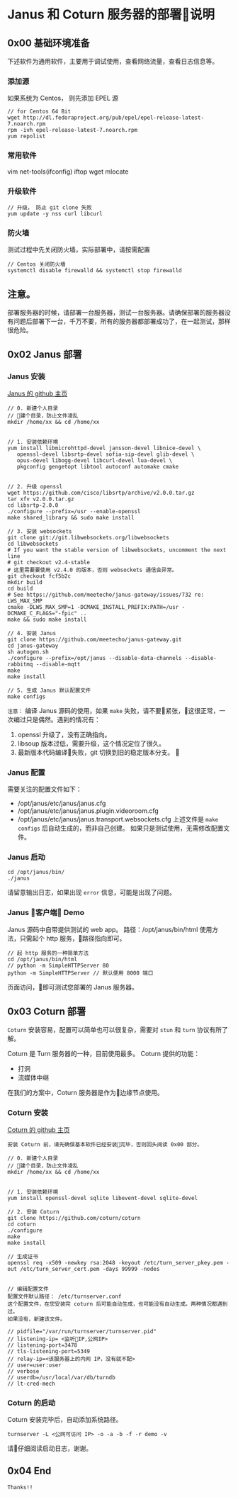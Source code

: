 
# Janus 和 Coturn 服务器的部署说明

## 0x00 基础环境准备

下述软件为通用软件，主要用于调试使用，查看网络流量，查看日志信息等。

### 添加源
如果系统为 Centos， 则先添加 EPEL 源
```
// for Centos 64 Bit
wget http://dl.fedoraproject.org/pub/epel/epel-release-latest-7.noarch.rpm
rpm -ivh epel-release-latest-7.noarch.rpm
yum repolist
```

### 常用软件
vim net-tools(ifconfig) iftop wget mlocate


### 升级软件
```
// 升级， 防止 git clone 失败
yum update -y nss curl libcurl 
```

### 防火墙
测试过程中先关闭防火墙，实际部署中，请按需配置
```
// Centos 关闭防火墙
systemctl disable firewalld && systemctl stop firewalld
```

## 注意。
部署服务器的时候，请部署一台服务器，测试一台服务器。请确保部署的服务器没有问题后部署下一台，千万不要，所有的服务器都部署成功了，在一起测试，那样很危险。

## 0x02 Janus 部署

### Janus 安装

[Janus 的 github 主页](https://github.com/meetecho/janus-gateway)

```
// 0. 新建个人目录
// 建个目录，防止文件凌乱
mkdir /home/xx && cd /home/xx


// 1. 安装依赖环境
yum install libmicrohttpd-devel jansson-devel libnice-devel \
   openssl-devel libsrtp-devel sofia-sip-devel glib-devel \
   opus-devel libogg-devel libcurl-devel lua-devel \
   pkgconfig gengetopt libtool autoconf automake cmake


// 2. 升级 openssl
wget https://github.com/cisco/libsrtp/archive/v2.0.0.tar.gz
tar xfv v2.0.0.tar.gz
cd libsrtp-2.0.0
./configure --prefix=/usr --enable-openssl
make shared_library && sudo make install

// 3. 安装 websockets
git clone git://git.libwebsockets.org/libwebsockets
cd libwebsockets
# If you want the stable version of libwebsockets, uncomment the next line
# git checkout v2.4-stable
# 这里需要要使用 v2.4.0 的版本，否则 websockets 通信会异常。
git checkout fcf5b2c
mkdir build
cd build
# See https://github.com/meetecho/janus-gateway/issues/732 re: LWS_MAX_SMP
cmake -DLWS_MAX_SMP=1 -DCMAKE_INSTALL_PREFIX:PATH=/usr -DCMAKE_C_FLAGS="-fpic" ..
make && sudo make install

// 4. 安装 Janus
git clone https://github.com/meetecho/janus-gateway.git
cd janus-gateway
sh autogen.sh
./configure --prefix=/opt/janus --disable-data-channels --disable-rabbitmq --disable-mqtt
make
make install

// 5. 生成 Janus 默认配置文件
make configs
```

`注意：` 编译 Janus 源码的使用，如果 `make` 失败，请不要紧张，这很正常，一次编过只是偶然。遇到的情况有：
  1. openssl 升级了，没有正确指向。
  2. libsoup 版本过低，需要升级，这个情况定位了很久。
  3. 最新版本代码编译失败，git 切换到旧的稳定版本分支。


### Janus 配置


需要关注的配置文件如下：
  * /opt/janus/etc/janus/janus.cfg
  * /opt/janus/etc/janus/janus.plugin.videoroom.cfg
  * /opt/janus/etc/janus/janus.transport.websockets.cfg
上述文件是 `make configs` 后自动生成的，而非自己创建。
如果只是测试使用，无需修改配置文件。


### Janus 启动
 
```
cd /opt/janus/bin/
./janus
```

请留意输出日志，如果出现 `error` 信息，可能是出现了问题。

### Janus 客户端 Demo

Janus 源码中自带提供测试的 web app。
路径：/opt/janus/bin/html
使用方法，只需起个 http 服务，路径指向即可。
```
// 起 http 服务的一种简单方法
cd /opt/janus/bin/html
// python -m SimpleHTTPServer 80
python -m SimpleHTTPServer // 默认使用 8000 端口
```
页面访问，即可测试您部署的 Janus 服务器。


## 0x03 Coturn 部署

`Coturn` 安装容易，配置可以简单也可以很复杂，需要对 `stun` 和 `turn` 协议有所了解。

Coturn 是 Turn 服务器的一种，目前使用最多。
Coturn 提供的功能：
  * 打洞
  * 流媒体中继

在我们的方案中，Coturn 服务器是作为边缘节点使用。

### Coturn 安装
[Coturn 的 github 主页](https://github.com/coturn/coturn)

`安装 Coturn 前，请先确保基本软件已经安装完毕，否则回头阅读 0x00 部分。`


```
// 0. 新建个人目录
// 建个目录，防止文件凌乱
mkdir /home/xx && cd /home/xx


// 1. 安装依赖环境
yum install openssl-devel sqlite libevent-devel sqlite-devel 

// 2. 安装 Coturn
git clone https://github.com/coturn/coturn 
cd coturn 
./configure 
make 
make install

// 生成证书
openssl req -x509 -newkey rsa:2048 -keyout /etc/turn_server_pkey.pem -out /etc/turn_server_cert.pem -days 99999 -nodes


// 编辑配置文件
配置文件默认路径： /etc/turnserver.conf
这个配置文件，在您安装完 coturn 后可能自动生成，也可能没有自动生成。两种情况都遇到过。
如果没有，新建该文件。

// pidfile="/var/run/turnserver/turnserver.pid"
// listening-ip= <监听IP,公网IP>
// listening-port=3478
// tls-listening-port=5349
// relay-ip=<该服务器上的内网 IP，没有就不配>
// user=user:user
// verbose
// userdb=/usr/local/var/db/turndb
// lt-cred-mech
```

### Coturn 的启动
Coturn 安装完毕后，自动添加系统路径。

```
turnserver -L <公网可访问 IP> -o -a -b -f -r demo -v
```

请仔细阅读启动日志，谢谢。


## 0x04 End
`Thanks!!`